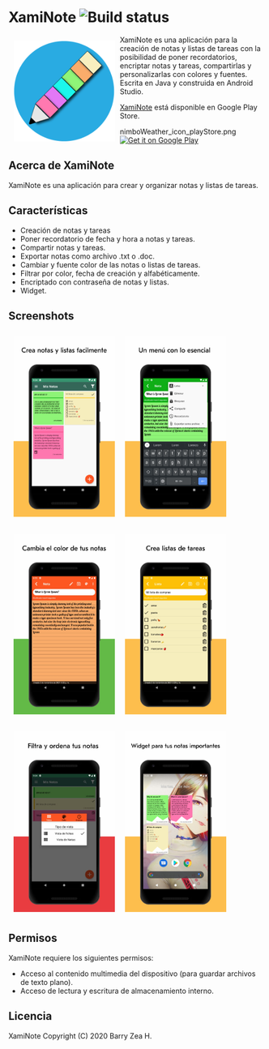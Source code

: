 # XamiNote ![Build status](https://github.com/wallabag/android-app/workflows/CI/badge.svg?branch=master)

<img src="https://github.com/hall9zeha/XamiNote/blob/main/Resources/playstore_icon_xami_redondo.png" align="left"
width="200" hspace="10" vspace="10">

XamiNote es una aplicación para la creación de notas y listas de tareas con la posibilidad de poner recordatorios, encriptar notas y tareas, compartirlas y personalizarlas con colores y fuentes.
Escrita en Java y construida en Android Studio. 


[XamiNote](https://play.google.com/store/apps/details?id=com.BarryZea.XamiNote&hl=es&gl=US) está disponible en  Google Play Store.

<p align="left">nimboWeather_icon_playStore.png
<a href="https://play.google.com/store/apps/details?id=com.BarryZea.XamiNote&hl=es&gl=US">
    <img alt="Get it on Google Play"
        height="80"
        src="https://play.google.com/intl/en_us/badges/images/generic/en_badge_web_generic.png" />
</a>  


## Acerca de XamiNote

XamiNote es una aplicación para crear y organizar notas y listas de tareas.

## Características


- Creación de notas y tareas
- Poner recordatorio de fecha y hora a notas y tareas.
- Compartir notas y tareas.
- Exportar notas como archivo .txt o .doc.
- Cambiar y fuente color de las notas o listas de tareas.
- Filtrar por color, fecha de creación y alfabéticamente.
- Encriptado con contraseña de notas y listas.
- Widget.


## Screenshots

[<img src="https://github.com/hall9zeha/XamiNote/blob/main/Resources/scree_1.jpg" align="left"
width="200"
    hspace="10" vspace="10">](/readme/Wallabag%20Reading%20List.png)
[<img src="https://github.com/hall9zeha/XamiNote/blob/main/Resources/screen_2.jpg" align="center"
width="200"
    hspace="10" vspace="10">](/readme/Wallabag%20Article%20View.png)
    
[<img src="https://github.com/hall9zeha/XamiNote/blob/main/Resources/screen_3.jpg" align="left"
width="200"
    hspace="10" vspace="10">](/readme/Wallabag%20Article%20View.png)
    
[<img src="https://github.com/hall9zeha/XamiNote/blob/main/Resources/screen_4.jpg" align="center"
width="200"
    hspace="10" vspace="10">](/readme/Wallabag%20Article%20View.png)

[<img src="https://github.com/hall9zeha/XamiNote/blob/main/Resources/screen_6.jpg" align="left"
width="200"
    hspace="10" vspace="10">](/readme/Wallabag%20Article%20View.png)

[<img src="https://github.com/hall9zeha/XamiNote/blob/main/Resources/screen_8.jpg" align="center"
width="200"
    hspace="10" vspace="10">](/readme/Wallabag%20Article%20View.png)

## Permisos

XamiNote requiere los siguientes permisos:
  
- Acceso al contenido multimedia del dispositivo (para guardar archivos de texto plano).
- Acceso de lectura y escritura de almacenamiento interno. 

## Licencia
  
XamiNote
Copyright (C) 2020 Barry Zea H.

